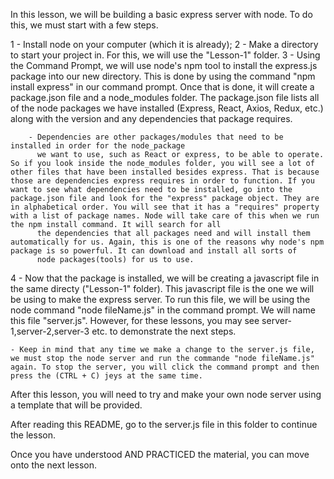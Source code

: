 In this lesson, we will be building a basic express server with node. 
To do this, we must start with a few steps.

1 - Install node on your computer (which it is already);
2 - Make a directory to start your project in. For this, we will use 
    the "Lesson-1" folder.
3 - Using the Command Prompt, we will use node's npm tool to install
    the express.js package into our new directory. This is done by using the command
    "npm install express" in our command prompt. Once that is done, it will create a package.json file and a node_modules folder. The package.json file lists all of the node packages we have installed (Express, React, Axios, Redux, etc.) along with the version and any dependencies that package requires. 
    
        - Dependencies are other packages/modules that need to be installed in order for the node_package
          we want to use, such as React or express, to be able to operate. So if you look inside the node_modules folder, you will see a lot of other files that have been installed besides express. That is because those are dependencies express requires in order to function. If you want to see what dependencies need to be installed, go into the package.json file and look for the "express" package object. They are in alphabetical order. You will see that it has a "requires" property with a list of package names. Node will take care of this when we run the npm install command. It will search for all
          the dependencies that all packages need and will install them automatically for us. Again, this is one of the reasons why node's npm package is so powerful. It can download and install all sorts of 
          node packages(tools) for us to use.

4 - Now that the package is installed, we will be creating a javascript file in the same directy ("Lesson-1" folder). This javascript
    file is the one we will be using to make the express server. To run this file, we will be using the node command "node fileName.js" in the command prompt. We will name this file "server.js". However, for these lessons, you may see server-1,server-2,server-3 etc. to
    demonstrate the next steps.

    - Keep in mind that any time we make a change to the server.js file, we must stop the node server and run the commande "node fileName.js" again. To stop the server, you will click the command prompt and then press the (CTRL + C) jeys at the same time. 

After this lesson, you will need to try and make your own node server using a template that will be provided. 

After reading this README, go to the server.js file in this folder to continue the lesson. 

Once you have understood AND PRACTICED the material, you can move onto the next lesson. 

